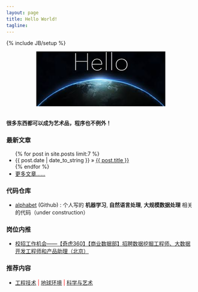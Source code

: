```yaml
---
layout: page
title: Hello World!
tagline: 
---
```

{% include JB/setup %}

<div align="center">
  <img src="/images/index-figure1.jpg" style="max-width:344px; text-align:center" alt=""/>
</div>

<br />

**很多东西都可以成为艺术品，程序也不例外！**

### 最新文章

<ul class="posts">
  {% for post in site.posts limit:7 %}
    <li><span>{{ post.date | date_to_string }}</span> &raquo; <a href="{{ BASE_PATH }}{{ post.url }}">{{ post.title }}</a></li>
  {% endfor %}
  <li><a href="/archive.html">更多文章......</a></li>
</ul>

### 代码仓库

+ [alphabet](https://github.com/vividfree/alphabet) (Github) : 个人写的 **机器学习**, **自然语言处理**, **大规模数据处理** 相关的代码（under construction）

### 岗位内推

+ [校招工作机会——【奇虎360】【商业数据部】招聘数据挖掘工程师、大数据开发工程师和产品助理（北京）](http://vividfree.github.io/%E5%86%85%E6%8E%A8/2017/08/13/job-opportunity-campus-recruitment)

### 推荐内容

+ <a href="/2015/11/02/recommended-technology">工程技术</a> <font color='red'>|</font> <a href="/2015/11/02/recommended-environment">地球环境</a> <font color='red'>|</font> <a href="/2015/11/02/recommended-science-and-art">科学与艺术</a>
